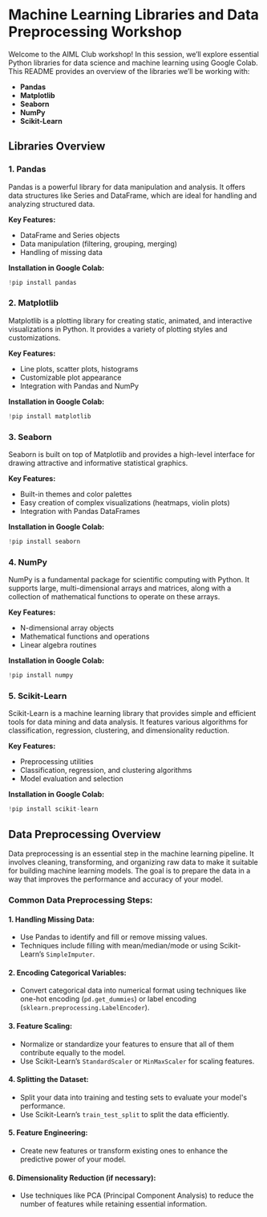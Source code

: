 # Machine Learning Libraries and Data Preprocessing Workshop

Welcome to the AIML Club workshop! In this session, we’ll explore essential Python libraries for data science and machine learning using Google Colab. This README provides an overview of the libraries we’ll be working with:

- **Pandas**
- **Matplotlib**
- **Seaborn**
- **NumPy**
- **Scikit-Learn**

## Libraries Overview

### 1. Pandas
Pandas is a powerful library for data manipulation and analysis. It offers data structures like Series and DataFrame, which are ideal for handling and analyzing structured data.

**Key Features:**
- DataFrame and Series objects
- Data manipulation (filtering, grouping, merging)
- Handling of missing data

**Installation in Google Colab:**
```python
!pip install pandas
```

### 2. Matplotlib
Matplotlib is a plotting library for creating static, animated, and interactive visualizations in Python. It provides a variety of plotting styles and customizations.

**Key Features:**
- Line plots, scatter plots, histograms
- Customizable plot appearance
- Integration with Pandas and NumPy

**Installation in Google Colab:**
```python
!pip install matplotlib
```

### 3. Seaborn
Seaborn is built on top of Matplotlib and provides a high-level interface for drawing attractive and informative statistical graphics.

**Key Features:**
- Built-in themes and color palettes
- Easy creation of complex visualizations (heatmaps, violin plots)
- Integration with Pandas DataFrames

**Installation in Google Colab:**
```python
!pip install seaborn
```

### 4. NumPy
NumPy is a fundamental package for scientific computing with Python. It supports large, multi-dimensional arrays and matrices, along with a collection of mathematical functions to operate on these arrays.

**Key Features:**
- N-dimensional array objects
- Mathematical functions and operations
- Linear algebra routines

**Installation in Google Colab:**
```python
!pip install numpy
```

### 5. Scikit-Learn
Scikit-Learn is a machine learning library that provides simple and efficient tools for data mining and data analysis. It features various algorithms for classification, regression, clustering, and dimensionality reduction.

**Key Features:**
- Preprocessing utilities
- Classification, regression, and clustering algorithms
- Model evaluation and selection

**Installation in Google Colab:**
```python
!pip install scikit-learn
```
## Data Preprocessing Overview

Data preprocessing is an essential step in the machine learning pipeline. It involves cleaning, transforming, and organizing raw data to make it suitable for building machine learning models. The goal is to prepare the data in a way that improves the performance and accuracy of your model.

### Common Data Preprocessing Steps:

#### 1. Handling Missing Data:
- Use Pandas to identify and fill or remove missing values.
- Techniques include filling with mean/median/mode or using Scikit-Learn’s `SimpleImputer`.

#### 2. Encoding Categorical Variables:
- Convert categorical data into numerical format using techniques like one-hot encoding (`pd.get_dummies`) or label encoding (`sklearn.preprocessing.LabelEncoder`).

#### 3. Feature Scaling:
- Normalize or standardize your features to ensure that all of them contribute equally to the model.
- Use Scikit-Learn’s `StandardScaler` or `MinMaxScaler` for scaling features.

#### 4. Splitting the Dataset:
- Split your data into training and testing sets to evaluate your model's performance.
- Use Scikit-Learn’s `train_test_split` to split the data efficiently.

#### 5. Feature Engineering:
- Create new features or transform existing ones to enhance the predictive power of your model.

#### 6. Dimensionality Reduction (if necessary):
- Use techniques like PCA (Principal Component Analysis) to reduce the number of features while retaining essential information.

